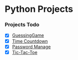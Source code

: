 # Python Projects

### Projects Todo

* [x] [GuessingGame](./Guessing_Game.py)
* [x] [Time Countdown](./CountDown_Timer.py)
* [x] [Password Manage](./Password_Manager.py)
* [x] [Tic-Tac-Toe](./Tic-Tac-Toe)